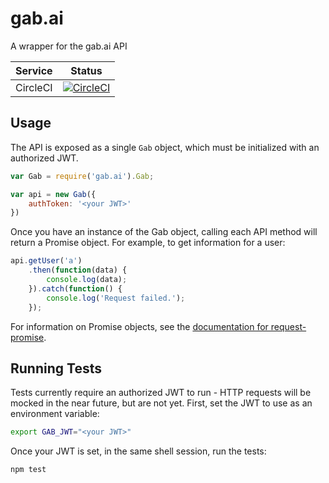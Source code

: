 # gab.ai

A wrapper for the gab.ai API

| Service | Status |
| --- | --- |
| CircleCI | [![CircleCI](https://circleci.com/gh/lyndsysimon/gab.svg?style=svg)](https://circleci.com/gh/lyndsysimon/gab) |

## Usage

The API is exposed as a single `Gab` object, which must be initialized with an authorized JWT.

```javascript
var Gab = require('gab.ai').Gab;

var api = new Gab({
    authToken: '<your JWT>'
})
```

Once you have an instance of the Gab object, calling each API method will return a Promise object. For example, to get information for a user:

```javascript
api.getUser('a')
    .then(function(data) {
        console.log(data);
    }).catch(function() {
        console.log('Request failed.');
    });
```

For information on Promise objects, see the [documentation for request-promise](https://github.com/request/request-promise).

## Running Tests

Tests currently require an authorized JWT to run - HTTP requests will be mocked in the near future, but are not yet. First, set the JWT to use as an environment variable:

```bash
export GAB_JWT="<your JWT>"
```

Once your JWT is set, in the same shell session, run the tests:

```bash
npm test
```
